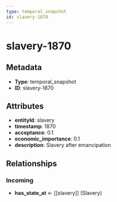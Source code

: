 ```yaml
---
type: temporal_snapshot
id: slavery-1870
---
```


# slavery-1870

## Metadata

- **Type**: temporal_snapshot
- **ID**: slavery-1870

## Attributes

- **entityId**: slavery
- **timestamp**: 1870
- **acceptance**: 0.1
- **economic_importance**: 0.1
- **description**: Slavery after emancipation

## Relationships

### Incoming

- **has_state_at** ← [[slavery]] (Slavery)


